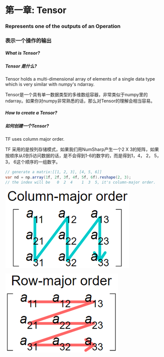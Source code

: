 # 第一章: Tensor

### Represents one of the outputs of an Operation

### 表示一个操作的输出



##### What is Tensor?

##### Tensor 是什么?

Tensor holds a multi-dimensional array of elements of a single data type which is very similar with numpy's ndarray. 

Tensor是一个具有单一数据类型的多维数组容器，非常类似于numpy里的ndarray。如果你对numpy非常熟悉的话，那么对Tensor的理解会相当容易。



##### How to create a Tensor?

##### 如何创建一个Tensor?





TF uses column major order.

TF 采用的是按列存储模式，如果我们用NumSharp产生一个2 X 3的矩阵，如果按顺序从0到5访问数据的话，是不会得到1-6的数字的，而是得到1，4， 2， 5， 3， 6这个顺序的一组数字。

```cs
// generate a matrix:[[1, 2, 3], [4, 5, 6]]
var nd = np.array(1f, 2f, 3f, 4f, 5f, 6f).reshape(2, 3);
// the index will be   0  2  4    1  3  5, it's column-major order.
```



![column-major order](assets/column-major-order.png)

![row-major order](assets/row-major-order.png)
